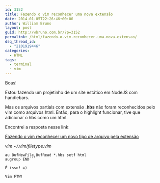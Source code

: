 ```yaml
---
id: 3152
title: Fazendo o vim reconhecer uma nova extensão
date: 2014-01-05T22:26:46+00:00
author: William Bruno
layout: post
guid: http://wbruno.com.br/?p=3152
permalink: /html/fazendo-o-vim-reconhecer-uma-nova-extensao/
dsq_thread_id:
  - "2101919446"
categories:
  - HTML
tags:
  - terminal
  - vim
---
```

Boas!

Estou fazendo um projetinho de um site estático em NodeJS com handlebars.
  
Mas os arquivos partials com extensão **.hbs** não foram reconhecidos pelo vim como arquivos html. Então, para o highlight funcionar, tive que adicionar o hbs como um html.

Encontrei a resposta nesse link:
  
<a href="http://vim-anotacoes.blogspot.com.br/2009/04/adicionando-um-novo-tipo-de-arquivo.html" rel="nofollow">Fazendo o vim reconhecer um novo tipo de arquivo pela extensão</a>

<var>vim ~/.vim/filetype.vim </var>

```augroup filetypedetect
au BufNewFile,BufRead *.hbs setf html
augroup END```

É isso! =)
  
Vim FTW!